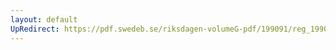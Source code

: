 ```yaml
---
layout: default
UpRedirect: https://pdf.swedeb.se/riksdagen-volumeG-pdf/199091/reg_199091/reg_199091_0619.pdf
---
```

